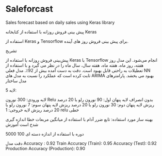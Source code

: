 # Saleforcast
Sales forecast based on daily sales using Keras library

پیش بینی فروش روزانه با استفاده از کتابخانه  Keras

استفاده از Keras و Tensorflow برای پیش بینی فروش روز های آینده.


تشریح

پیش‌بینی فروش روزانه با استفاده از Keras با Tensorflow انجام می‌شود. این مدل روز هفته، روز ماه، هفته ماه، هفته سال، سال ماه را در نظر می گیرد و با استفاده از تعطیلات به راحتی قابل بهبود است. دقت به دست آمده بیش از 92٪. مدل فعلی NN ثابت کرده است که عملکرد را نسبت به مدل های ARIMA بهبود می بخشد.
پارامترهای مدل
ساختار

5 لایه:

 لایه ورودی: 300 نورون Relu بدون انصراف
 لایه پنهان اول: 90 نورون رلو با 20 درصد ریزش
 لایه پنهان دوم: 30 نورون رلو با 20 درصد ریزش
 لایه پنهان سوم: 7 نورون رلو با 20 درصد ریزش
 لایه خروجی: 1 relu خطی

بهینه ساز مورد استفاده: تابع ضرر آدام با استفاده از میانگین مربعات خطا اندازه گیری شدخ است
آموزش

 5000 دوره با استفاده از اندازه دسته ای 100

دقت مدل
Accuracy : 0.92 Train
Accuracy (Train): 0.95
Accuracy (Test): 0.92 Production
Accuracy (Production): 0.90
